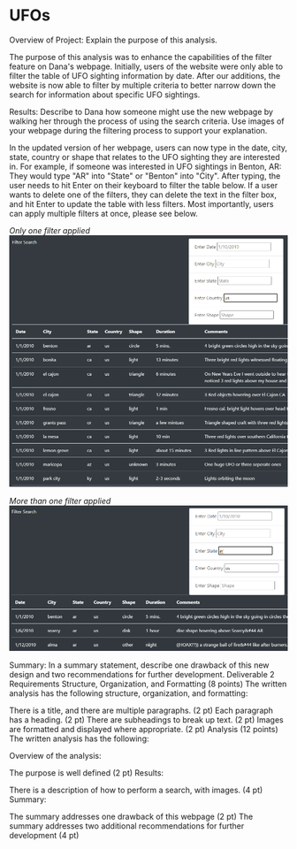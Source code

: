# UFOs


Overview of Project: Explain the purpose of this analysis.

The purpose of this analysis was to enhance the capabilities of the filter feature on Dana's webpage. Initially, users of the website were only able to filter the table of UFO sighting information by date. After our additions, the website is now able to filter by multiple criteria to better narrow down the search for information about specific UFO sightings.

Results: Describe to Dana how someone might use the new webpage by walking her through the process of using the search criteria. Use images of your webpage during the filtering process to support your explanation.

In the updated version of her webpage, users can now type in the date, city, state, country or shape that relates to the UFO sighting they are interested in. For example, if someone was interested in UFO sightings in Benton, AR: They would type "AR" into "State" or "Benton" into "City". After typing, the user needs to hit Enter on their keyboard to filter the table below. If a user wants to delete one of the filters, they can delete the text in the filter box, and hit Enter to update the table with less filters. Most importantly, users can apply multiple filters at once, please see below.

*Only one filter applied*
![](https://github.com/jmalauss/UFOs/blob/main/us_filter_img.png)

*More than one filter applied*
![](https://github.com/jmalauss/UFOs/blob/main/us_ar_filter_img.png)


Summary: In a summary statement, describe one drawback of this new design and two recommendations for further development.
Deliverable 2 Requirements
Structure, Organization, and Formatting (8 points)
The written analysis has the following structure, organization, and formatting:

There is a title, and there are multiple paragraphs. (2 pt)
Each paragraph has a heading. (2 pt)
There are subheadings to break up text. (2 pt)
Images are formatted and displayed where appropriate. (2 pt)
Analysis (12 points)
The written analysis has the following:

Overview of the analysis:

The purpose is well defined (2 pt)
Results:

There is a description of how to perform a search, with images. (4 pt)
Summary:

The summary addresses one drawback of this webpage (2 pt)
The summary addresses two additional recommendations for further development (4 pt)
